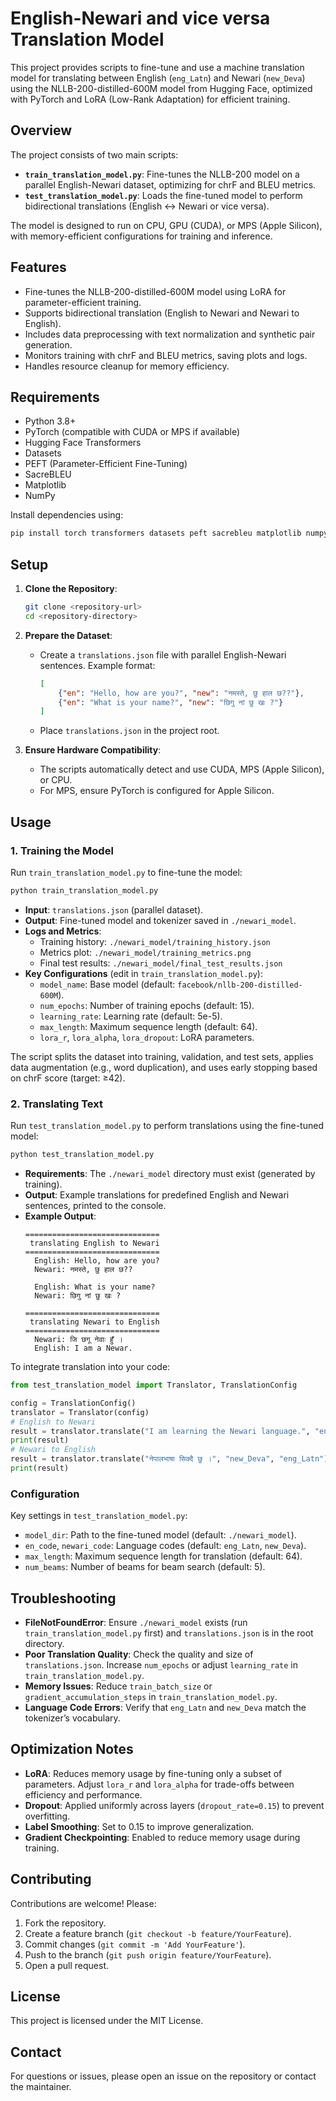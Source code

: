 # English-Newari and vice versa  Translation Model

This project provides scripts to fine-tune and use a machine translation model for translating between English (`eng_Latn`) and Newari (`new_Deva`) using the NLLB-200-distilled-600M model from Hugging Face, optimized with PyTorch and LoRA (Low-Rank Adaptation) for efficient training.

## Overview

The project consists of two main scripts:
- **`train_translation_model.py`**: Fine-tunes the NLLB-200 model on a parallel English-Newari dataset, optimizing for chrF and BLEU metrics.
- **`test_translation_model.py`**: Loads the fine-tuned model to perform bidirectional translations (English ↔ Newari or vice versa).

The model is designed to run on CPU, GPU (CUDA), or MPS (Apple Silicon), with memory-efficient configurations for training and inference.

## Features
- Fine-tunes the NLLB-200-distilled-600M model using LoRA for parameter-efficient training.
- Supports bidirectional translation (English to Newari and Newari to English).
- Includes data preprocessing with text normalization and synthetic pair generation.
- Monitors training with chrF and BLEU metrics, saving plots and logs.
- Handles resource cleanup for memory efficiency.

## Requirements
- Python 3.8+
- PyTorch (compatible with CUDA or MPS if available)
- Hugging Face Transformers
- Datasets
- PEFT (Parameter-Efficient Fine-Tuning)
- SacreBLEU
- Matplotlib
- NumPy

Install dependencies using:
```bash
pip install torch transformers datasets peft sacrebleu matplotlib numpy
```

## Setup
1. **Clone the Repository**:
   ```bash
   git clone <repository-url>
   cd <repository-directory>
   ```

2. **Prepare the Dataset**:
   - Create a `translations.json` file with parallel English-Newari sentences. Example format:
     ```json
     [
         {"en": "Hello, how are you?", "new": "नमस्ते, छु हाल छ??"},
         {"en": "What is your name?", "new": "छिगु नां छु खः ?"}
     ]
     ```
   - Place `translations.json` in the project root.

3. **Ensure Hardware Compatibility**:
   - The scripts automatically detect and use CUDA, MPS (Apple Silicon), or CPU.
   - For MPS, ensure PyTorch is configured for Apple Silicon.

## Usage

### 1. Training the Model
Run `train_translation_model.py` to fine-tune the model:
```bash
python train_translation_model.py
```
- **Input**: `translations.json` (parallel dataset).
- **Output**: Fine-tuned model and tokenizer saved in `./newari_model`.
- **Logs and Metrics**:
  - Training history: `./newari_model/training_history.json`
  - Metrics plot: `./newari_model/training_metrics.png`
  - Final test results: `./newari_model/final_test_results.json`
- **Key Configurations** (edit in `train_translation_model.py`):
  - `model_name`: Base model (default: `facebook/nllb-200-distilled-600M`).
  - `num_epochs`: Number of training epochs (default: 15).
  - `learning_rate`: Learning rate (default: 5e-5).
  - `max_length`: Maximum sequence length (default: 64).
  - `lora_r`, `lora_alpha`, `lora_dropout`: LoRA parameters.

The script splits the dataset into training, validation, and test sets, applies data augmentation (e.g., word duplication), and uses early stopping based on chrF score (target: ≥42).

### 2. Translating Text
Run `test_translation_model.py` to perform translations using the fine-tuned model:
```bash
python test_translation_model.py
```
- **Requirements**: The `./newari_model` directory must exist (generated by training).
- **Output**: Example translations for predefined English and Newari sentences, printed to the console.
- **Example Output**:
  ```
  ==============================
   translating English to Newari
  ==============================
    English: Hello, how are you?
    Newari: नमस्ते, छु हाल छ??

    English: What is your name?
    Newari: छिगु नां छु खः ?

  ==============================
   translating Newari to English
  ==============================
    Newari: जि छगू नेवाः हुँ ।
    English: I am a Newar.
  ```

To integrate translation into your code:
```python
from test_translation_model import Translator, TranslationConfig

config = TranslationConfig()
translator = Translator(config)
# English to Newari
result = translator.translate("I am learning the Newari language.", "eng_Latn", "new_Deva")
print(result)
# Newari to English
result = translator.translate("नेपालभाषा सिक्दै छु ।", "new_Deva", "eng_Latn")
print(result)
```

### Configuration
Key settings in `test_translation_model.py`:
- `model_dir`: Path to the fine-tuned model (default: `./newari_model`).
- `en_code`, `newari_code`: Language codes (default: `eng_Latn`, `new_Deva`).
- `max_length`: Maximum sequence length for translation (default: 64).
- `num_beams`: Number of beams for beam search (default: 5).

## Troubleshooting
- **FileNotFoundError**: Ensure `./newari_model` exists (run `train_translation_model.py` first) and `translations.json` is in the root directory.
- **Poor Translation Quality**: Check the quality and size of `translations.json`. Increase `num_epochs` or adjust `learning_rate` in `train_translation_model.py`.
- **Memory Issues**: Reduce `train_batch_size` or `gradient_accumulation_steps` in `train_translation_model.py`.
- **Language Code Errors**: Verify that `eng_Latn` and `new_Deva` match the tokenizer’s vocabulary.

## Optimization Notes
- **LoRA**: Reduces memory usage by fine-tuning only a subset of parameters. Adjust `lora_r` and `lora_alpha` for trade-offs between efficiency and performance.
- **Dropout**: Applied uniformly across layers (`dropout_rate=0.15`) to prevent overfitting.
- **Label Smoothing**: Set to 0.15 to improve generalization.
- **Gradient Checkpointing**: Enabled to reduce memory usage during training.

## Contributing
Contributions are welcome! Please:
1. Fork the repository.
2. Create a feature branch (`git checkout -b feature/YourFeature`).
3. Commit changes (`git commit -m 'Add YourFeature'`).
4. Push to the branch (`git push origin feature/YourFeature`).
5. Open a pull request.

## License
This project is licensed under the MIT License.

## Contact
For questions or issues, please open an issue on the repository or contact the maintainer.
